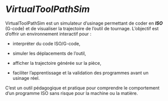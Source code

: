 # ***VirtualToolPathSim***
VirtualToolPathSim est un simulateur d’usinage permettant de coder en ***ISO*** (G-code) et de visualiser la trajectoire de l’outil de tournage.
L’objectif est d’offrir un environnement interactif pour :

- interpréter du code ISO/G-code,

- simuler les déplacements de l’outil,

- afficher la trajectoire générée sur la pièce,

- faciliter l’apprentissage et la validation des programmes avant un usinage réel.

C’est un outil pédagogique et pratique pour comprendre le comportement d’un programme ISO sans risque pour la machine ou la matière.
